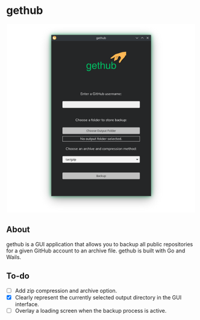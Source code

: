 # gethub
<p align="center">
    <img src="./assets/gethub_glow.png" />
</p>

## About

gethub is a GUI application that allows you to backup all public repositories for a given GitHub account to an archive file. gethub is built with Go and Wails.

## To-do

- [ ] Add zip compression and archive option.
- [x] Clearly represent the currently selected output directory in the GUI interface.
- [ ] Overlay a loading screen when the backup process is active.
